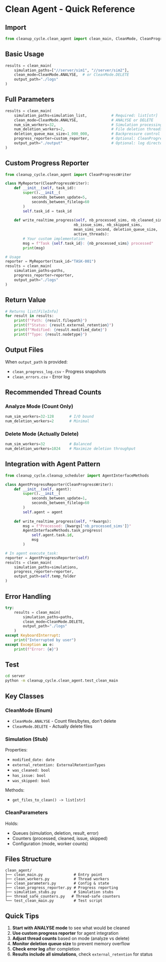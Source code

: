 # Clean Agent - Quick Reference

## Import

```python
from cleanup_cycle.clean_agent import clean_main, CleanMode, CleanProgressWriter
```

## Basic Usage

```python
results = clean_main(
    simulation_paths=["//server/sim1", "//server/sim2"],
    clean_mode=CleanMode.ANALYSE,  # or CleanMode.DELETE
    output_path="./logs"
)
```

## Full Parameters

```python
results = clean_main(
    simulation_paths=simulation_list,           # Required: list[str]
    clean_mode=CleanMode.ANALYSE,               # ANALYSE or DELETE
    num_sim_workers=32,                         # Simulation processing threads
    num_deletion_workers=2,                     # File deletion threads
    deletion_queue_max_size=1_000_000,          # Backpressure control
    progress_reporter=custom_reporter,          # Optional: CleanProgressReporter
    output_path="./output"                      # Optional: log directory
)
```

## Custom Progress Reporter

```python
from cleanup_cycle.clean_agent import CleanProgressWriter

class MyReporter(CleanProgressWriter):
    def __init__(self, task_id):
        super().__init__(
            seconds_between_update=5,
            seconds_between_filelog=60
        )
        self.task_id = task_id
    
    def write_realtime_progress(self, nb_processed_sims, nb_cleaned_sims,
                               nb_issue_sims, nb_skipped_sims, 
                               mean_sims_second, deletion_queue_size,
                               active_threads):
        # Your custom implementation
        msg = f"Task {self.task_id}: {nb_processed_sims} processed"
        print(msg)

# Usage
reporter = MyReporter(task_id="TASK-001")
results = clean_main(
    simulation_paths=paths,
    progress_reporter=reporter,
    output_path="./logs"
)
```

## Return Value

```python
# Returns list[FileInfo]
for result in results:
    print(f"Path: {result.filepath}")
    print(f"Status: {result.external_retention}")
    print(f"Modified: {result.modified_date}")
    print(f"Type: {result.nodetype}")
```

## Output Files

When `output_path` is provided:
- `clean_progress_log.csv` - Progress snapshots
- `clean_errors.csv` - Error log

## Recommended Thread Counts

### Analyze Mode (Count Only)
```python
num_sim_workers=32-128       # I/O bound
num_deletion_workers=2       # Minimal
```

### Delete Mode (Actually Delete)
```python
num_sim_workers=32           # Balanced
num_deletion_workers=1024    # Maximize deletion throughput
```

## Integration with Agent Pattern

```python
from cleanup_cycle.cleanup_scheduler import AgentInterfaceMethods

class AgentProgressReporter(CleanProgressWriter):
    def __init__(self, agent):
        super().__init__(
            seconds_between_update=1,
            seconds_between_filelog=60
        )
        self.agent = agent
    
    def write_realtime_progress(self, **kwargs):
        msg = f"Processed: {kwargs['nb_processed_sims']}"
        AgentInterfaceMethods.task_progress(
            self.agent.task.id, 
            msg
        )

# In agent execute_task:
reporter = AgentProgressReporter(self)
results = clean_main(
    simulation_paths=simulations,
    progress_reporter=reporter,
    output_path=self.temp_folder
)
```

## Error Handling

```python
try:
    results = clean_main(
        simulation_paths=paths,
        clean_mode=CleanMode.DELETE,
        output_path="./logs"
    )
except KeyboardInterrupt:
    print("Interrupted by user")
except Exception as e:
    print(f"Error: {e}")
```

## Test

```bash
cd server
python -m cleanup_cycle.clean_agent.test_clean_main
```

## Key Classes

### CleanMode (Enum)
- `CleanMode.ANALYSE` - Count files/bytes, don't delete
- `CleanMode.DELETE` - Actually delete files

### Simulation (Stub)
Properties:
- `modified_date: date`
- `external_retention: ExternalRetentionTypes`
- `was_cleaned: bool`
- `has_issue: bool`
- `was_skipped: bool`

Methods:
- `get_files_to_clean() -> list[str]`

### CleanParameters
Holds:
- Queues (simulation, deletion, result, error)
- Counters (processed, cleaned, issue, skipped)
- Configuration (mode, worker counts)

## Files Structure

```
clean_agent/
├── clean_main.py              # Entry point
├── clean_workers.py           # Thread workers
├── clean_parameters.py        # Config & state
├── clean_progress_reporter.py # Progress reporting
├── simulation_stubs.py        # Simulation stubs
├── thread_safe_counters.py   # Thread-safe counters
└── test_clean_main.py         # Test script
```

## Quick Tips

1. **Start with ANALYSE mode** to see what would be cleaned
2. **Use custom progress reporter** for agent integration
3. **Adjust thread counts** based on mode (analyze vs delete)
4. **Monitor deletion queue size** to prevent memory overflow
5. **Check error log** after completion
6. **Results include all simulations**, check `external_retention` for status
